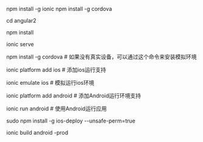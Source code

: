 npm install -g ionic
npm install -g cordova

cd angular2

npm install

ionic serve








npm install -g cordova  # 如果没有真实设备，可以通过这个命令来安装模拟环境

ionic platform add ios # 添加ios运行支持

ionic emulate ios   # 模拟运行ios环境

ionic platform add android  # 添加Android运行环境支持

ionic run android   # 使用Android运行应用


sudo npm install -g ios-deploy --unsafe-perm=true

ionic build android -prod
